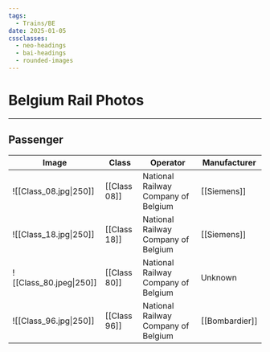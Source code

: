 ```yaml
---
tags:
  - Trains/BE
date: 2025-01-05
cssclasses:
  - neo-headings
  - bai-headings
  - rounded-images
---
```

# Belgium Rail Photos

***
## Passenger

| Image                   | Class        | Operator                                | Manufacturer  |
| ----------------------- | ------------ | --------------------------------------- | ------------- |
| ![[Class_08.jpg\|250]]  | [[Class 08]] | National Railway Company of Belgium<br> | [[Siemens]]   |
| ![[Class_18.jpg\|250]]  | [[Class 18]] | National Railway Company of Belgium     | [[Siemens]]   |
| ![[Class_80.jpeg\|250]] | [[Class 80]] | National Railway Company of Belgium     | Unknown       |
| ![[Class_96.jpg\|250]]  | [[Class 96]] | National Railway Company of Belgium     | [[Bombardier]] |